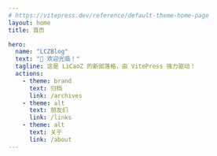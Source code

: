 ```yaml
---
# https://vitepress.dev/reference/default-theme-home-page
layout: home
title: 首页

hero:
  name: "LCZBlog"
  text: "👋 欢迎光临！"
  tagline: 这是 LiCaoZ 的新部落格，由 VitePress 强力驱动！
  actions:
    - theme: brand
      text: 归档
      link: /archives
    - theme: alt
      text: 朋友们
      link: /links
    - theme: alt
      text: 关于
      link: /about
---
```


